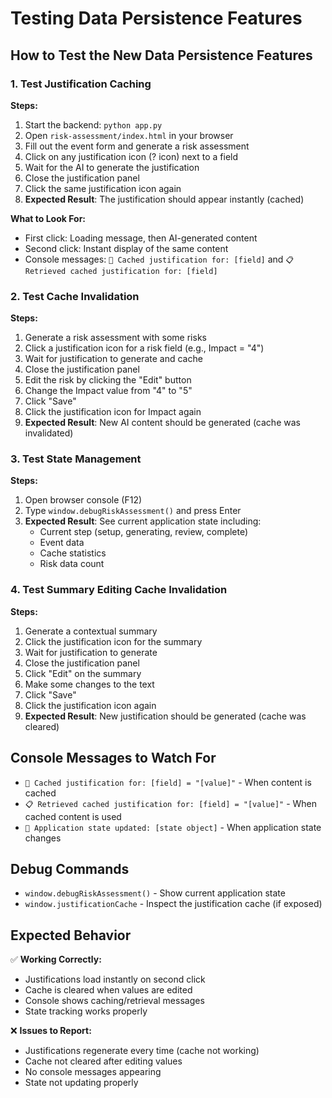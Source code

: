 # Testing Data Persistence Features

## How to Test the New Data Persistence Features

### 1. Test Justification Caching

**Steps:**
1. Start the backend: `python app.py`
2. Open `risk-assessment/index.html` in your browser
3. Fill out the event form and generate a risk assessment
4. Click on any justification icon (? icon) next to a field
5. Wait for the AI to generate the justification
6. Close the justification panel
7. Click the same justification icon again
8. **Expected Result**: The justification should appear instantly (cached)

**What to Look For:**
- First click: Loading message, then AI-generated content
- Second click: Instant display of the same content
- Console messages: `💾 Cached justification for: [field]` and `📋 Retrieved cached justification for: [field]`

### 2. Test Cache Invalidation

**Steps:**
1. Generate a risk assessment with some risks
2. Click a justification icon for a risk field (e.g., Impact = "4")
3. Wait for justification to generate and cache
4. Close the justification panel
5. Edit the risk by clicking the "Edit" button
6. Change the Impact value from "4" to "5"
7. Click "Save"
8. Click the justification icon for Impact again
9. **Expected Result**: New AI content should be generated (cache was invalidated)

### 3. Test State Management

**Steps:**
1. Open browser console (F12)
2. Type `window.debugRiskAssessment()` and press Enter
3. **Expected Result**: See current application state including:
   - Current step (setup, generating, review, complete)
   - Event data
   - Cache statistics
   - Risk data count

### 4. Test Summary Editing Cache Invalidation

**Steps:**
1. Generate a contextual summary
2. Click the justification icon for the summary
3. Wait for justification to generate
4. Close the justification panel
5. Click "Edit" on the summary
6. Make some changes to the text
7. Click "Save"
8. Click the justification icon again
9. **Expected Result**: New justification should be generated (cache was cleared)

## Console Messages to Watch For

- `💾 Cached justification for: [field] = "[value]"` - When content is cached
- `📋 Retrieved cached justification for: [field] = "[value]"` - When cached content is used
- `🔄 Application state updated: [state object]` - When application state changes

## Debug Commands

- `window.debugRiskAssessment()` - Show current application state
- `window.justificationCache` - Inspect the justification cache (if exposed)

## Expected Behavior

✅ **Working Correctly:**
- Justifications load instantly on second click
- Cache is cleared when values are edited
- Console shows caching/retrieval messages
- State tracking works properly

❌ **Issues to Report:**
- Justifications regenerate every time (cache not working)
- Cache not cleared after editing values
- No console messages appearing
- State not updating properly
